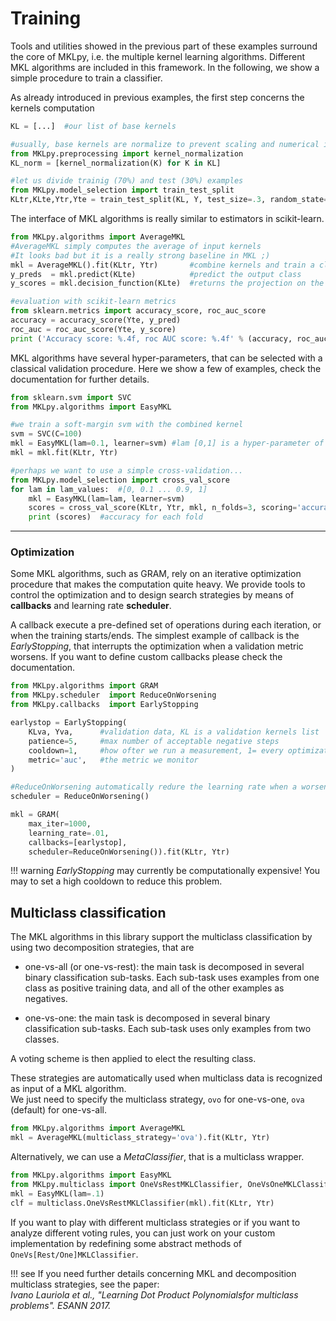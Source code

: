 # Training


Tools and utilities showed in the previous part of these examples surround the core of MKLpy, i.e. the multiple kernel learning algorithms.
Different MKL algorithms are included in this framework. In the following, we show a simple procedure to train a classifier.

As already introduced in previous examples, the first step concerns the kernels computation

```python
KL = [...]	#our list of base kernels

#usually, base kernels are normalize to prevent scaling and numerical issues
from MKLpy.preprocessing import kernel_normalization
KL_norm = [kernel_normalization(K) for K in KL]

#let us divide trainig (70%) and test (30%) examples
from MKLpy.model_selection import train_test_split
KLtr,KLte,Ytr,Yte = train_test_split(KL, Y, test_size=.3, random_state=42)
```

The interface of MKL algorithms is really similar to estimators in scikit-learn.

```python
from MKLpy.algorithms import AverageMKL
#AverageMKL simply computes the average of input kernels
#It looks bad but it is a really strong baseline in MKL ;)
mkl = AverageMKL().fit(KLtr, Ytr)		#combine kernels and train a classifier
y_preds  = mkl.predict(KLte)			#predict the output class
y_scores = mkl.decision_function(KLte)	#returns the projection on the distance vector

#evaluation with scikit-learn metrics
from sklearn.metrics import accuracy_score, roc_auc_score
accuracy = accuracy_score(Yte, y_pred)
roc_auc = roc_auc_score(Yte, y_score)
print ('Accuracy score: %.4f, roc AUC score: %.4f' % (accuracy, roc_auc))
```

MKL algorithms have several hyper-parameters, that can be selected with a classical validation procedure. 
Here we show a few of examples, check the documentation for further details.
```python
from sklearn.svm import SVC
from MKLpy.algorithms import EasyMKL

#we train a soft-margin svm with the combined kernel
svm = SVC(C=100)
mkl = EasyMKL(lam=0.1, learner=svm)	#lam [0,1] is a hyper-parameter of EasyMKL
mkl = mkl.fit(KLtr, Ytr)

#perhaps we want to use a simple cross-validation...
from MKLpy.model_selection import cross_val_score
for lam in lam_values:	#[0, 0.1 ... 0.9, 1]
	mkl = EasyMKL(lam=lam, learner=svm)
	scores = cross_val_score(KLtr, Ytr, mkl, n_folds=3, scoring='accuracy')
	print (scores)	#accuracy for each fold
```

- - -

### Optimization

Some MKL algorithms, such as GRAM, rely on an iterative optimization procedure that makes the computation quite heavy.
We provide tools to control the optimization and to design search strategies by means of **callbacks** and learning rate **scheduler**.

A callback execute a pre-defined set of operations during each iteration, or when the training starts/ends.
The simplest example of callback is the *EarlyStopping*, that interrupts the optimization when a validation metric worsens.
If you want to define custom callbacks please check the documentation.

```python
from MKLpy.algorithms import GRAM
from MKLpy.scheduler  import ReduceOnWorsening
from MKLpy.callbacks  import EarlyStopping

earlystop = EarlyStopping(
	KLva, Yva, 		#validation data, KL is a validation kernels list
	patience=5,		#max number of acceptable negative steps
	cooldown=1, 	#how ofter we run a measurement, 1= every optimization step
	metric='auc',	#the metric we monitor
)

#ReduceOnWorsening automatically redure the learning rate when a worsening solution occurs
scheduler = ReduceOnWorsening()

mkl = GRAM(
	max_iter=1000, 			
	learning_rate=.01, 		
	callbacks=[earlystop],
	scheduler=ReduceOnWorsening()).fit(KLtr, Ytr)
```

!!! warning
	*EarlyStopping* may currently be computationally expensive! You may to set a high cooldown to reduce this problem.


## Multiclass classification

The MKL algorithms in this library support the multiclass classification by using two decomposition strategies, that are

* one-vs-all (or one-vs-rest): the main task is decomposed in several binary classification sub-tasks. Each sub-task uses examples from one class as positive training data, and all of the other examples as negatives. 

* one-vs-one: the main task is decomposed in several binary classification sub-tasks. Each sub-task uses only examples from two classes.

A voting scheme is then applied to elect the resulting class.

These strategies are automatically used when multiclass data is recognized as input of a MKL algorithm.<br>
We just need to specify the multiclass strategy, `ovo` for one-vs-one, `ova` (default) for one-vs-all.

```python
from MKLpy.algorithms import AverageMKL
mkl = AverageMKL(multiclass_strategy='ova').fit(KLtr, Ytr)
```

Alternatively, we can use a *MetaClassifier*, that is a multiclass wrapper.
```python
from MKLpy.algorithms import EasyMKL
from MKLpy.multiclass import OneVsRestMKLClassifier, OneVsOneMKLClassifier
mkl = EasyMKL(lam=.1)
clf = multiclass.OneVsRestMKLClassifier(mkl).fit(KLtr, Ytr)
```

If you want to play with different multiclass strategies or if you want to analyze different voting rules, you can just work on your custom implementation by redefining some abstract methods of `OneVs[Rest/One]MKLClassifier`.



!!! see
	If you need further details concerning MKL and decomposition multiclass strategies, see the paper:<br>
	*Ivano Lauriola et al., "Learning Dot Product Polynomialsfor multiclass problems". ESANN 2017.*


